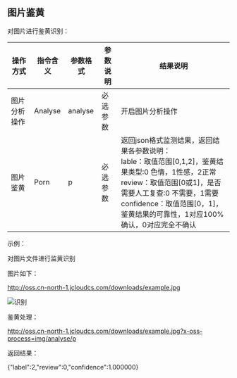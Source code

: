 ## 图片鉴黄

对图片进行鉴黄识别：

|操作方式|指令含义|参数格式|参数说明|结果说明|
|-|-|-|-|-|
|图片分析操作|Analyse|analyse|必选参数|开启图片分析操作|
|图片鉴黄|Porn|p|必选参数|返回json格式监测结果，返回结果各参数说明：<br>lable：取值范围[0,1,2]，鉴黄结果类型:0 色情，1性感，2正常<br>review：取值范围[0或1]，是否需要人工复查:0 不需要，1需要<br>confidence：取值范围[0，1]，鉴黄结果的可靠性，1对应100%确认，0对应完全不确认|

示例：

对图片文件进行监黄识别

图片如下：

http://oss.cn-north-1.jcloudcs.com/downloads/example.jpg

![识别](https://github.com/jdcloudcom/cn/blob/edit/image/Object-Storage-Service/OSS-065.jpg)

鉴黄处理：

http://oss.cn-north-1.jcloudcs.com/downloads/example.jpg?x-oss-process=img/analyse/p

返回结果：

{"label":2,"review":0,"confidence":1.000000}
